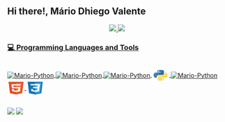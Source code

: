 
## Hi there!, Mário Dhiego Valente
<div align="center">
  <a href="https://github.com/MarioDhiego">
  <img height="150em" src="https://github-readme-stats.vercel.app/api?username=MarioDhiego&show_icons=true&theme=dark&include_all_commits=true&count_private=true"/>
  <img height="150em" src="https://github-readme-stats.vercel.app/api/top-langs/?username=MarioDhiego&layout=compact&langs_count=7&theme=dark"/>
</div>

### :computer: Programming Languages and Tools

<div style="display: inline_block"><br>
<img align="center" alt="Mario-Python" height="30" width="40" src="https://cdn.jsdelivr.net/gh/devicons/devicon/icons/spss/spss-plain.svg" />
<img align="center" alt="Mario-Python" height="30" width="40" src="https://cdn.jsdelivr.net/gh/devicons/devicon/icons/matlab/matlab-original.svg" />
<img align="center" alt="Mario-Python" height="30" width="40" src="https://cdn.jsdelivr.net/gh/devicons/devicon/icons/r/r-original.svg" />
<img align="center" alt="Mario-Python" height="30" width="40" src="https://raw.githubusercontent.com/devicons/devicon/master/icons/python/python-original.svg">
<img align="center" alt="Mario-Python" height="30" width="40" src="https://cdn.jsdelivr.net/gh/devicons/devicon/icons/latex/latex-original.svg" />
  <img align="center" alt="Mario-HTML" height="30" width="40" src="https://raw.githubusercontent.com/devicons/devicon/master/icons/html5/html5-original.svg">
  <img align="center" alt="Mario-CSS" height="30" width="40" src="https://raw.githubusercontent.com/devicons/devicon/master/icons/css3/css3-original.svg"
</div>
  
  ##
 
<div> 
  <a href = "mailto:mario.valente@detran.pa.gov.br"><img src="https://img.shields.io/badge/-Gmail-%23333?style=for-the-badge&logo=gmail&logoColor=white" target="_blank"></a>
  <a href="https://www.linkedin.com/in/mario-diego-valente-9b721223" target="_blank"><img src="https://img.shields.io/badge/-LinkedIn-%230077B5?style=for-the-badge&logo=linkedin&logoColor=white" target="_blank"></a> 
 </div>
